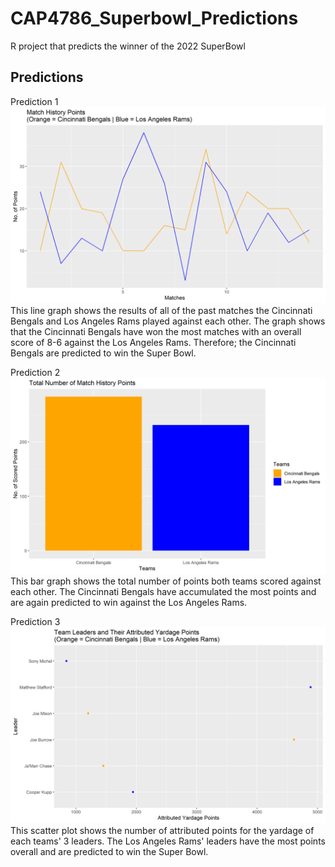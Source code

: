 # CAP4786_Superbowl_Predictions
R project that predicts the winner of the 2022 SuperBowl

## Predictions
Prediction 1
![Fig#1](/images/MatchHistoryPoints.png)
This line graph shows the results of all of the past matches the Cincinnati Bengals and Los Angeles Rams played against each other.
The graph shows that the Cincinnati Bengals have won the most matches with an overall score of 8-6 against the Los Angeles Rams.
Therefore; the Cincinnati Bengals are predicted to win the Super Bowl.

Prediction 2
![Fig#2](/images/MatchHistoryTotalPoints.png)
This bar graph shows the total number of points both teams scored against each other.
The Cincinnati Bengals have accumulated the most points and are again predicted to win against the Los Angeles Rams.

Prediction 3
![Fig#3](/images/Leaders.png)
This scatter plot shows the number of attributed points for the yardage of each teams' 3 leaders.
The Los Angeles Rams' leaders have the most points overall and are predicted to win the Super Bowl.
